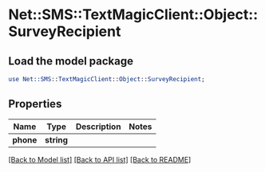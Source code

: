 # Net::SMS::TextMagicClient::Object::SurveyRecipient

## Load the model package
```perl
use Net::SMS::TextMagicClient::Object::SurveyRecipient;
```

## Properties
Name | Type | Description | Notes
------------ | ------------- | ------------- | -------------
**phone** | **string** |  | 

[[Back to Model list]](../README.md#documentation-for-models) [[Back to API list]](../README.md#documentation-for-api-endpoints) [[Back to README]](../README.md)


